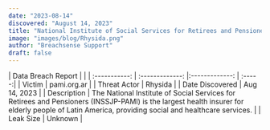```yaml
---
date: "2023-08-14"
discovered: "August 14, 2023"
title: "National Institute of Social Services for Retirees and Pensioners"
image: "images/blog/Rhysida.png"
author: "Breachsense Support"
draft: false
---
```


| Data Breach Report           |              | 
| :-----------: | :-------------:     |:-------------:    | :-----:|
| Victim      | pami.org.ar      | 
| Threat Actor      | Rhysida      | 
| Date Discovered      | Aug 14, 2023      | 
| Description      | The National Institute of Social Services for Retirees and Pensioners (INSSJP-PAMI) is the largest health insurer for elderly people of Latin America, providing social and healthcare services.      | 
| Leak Size      | Unknown      | 

